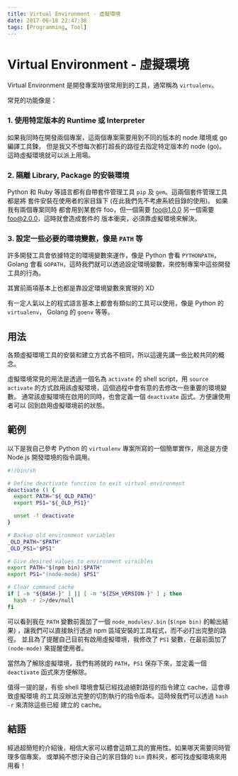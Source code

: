 ```yaml
---
title: Virtual Environment - 虛擬環境
date: 2017-06-18 22:47:38
tags: [Programming, Tool]
---
```


# Virtual Environment - 虛擬環境

Virtual Environment 是開發專案時很常用到的工具，通常稱為 `virtualenv`。

常見的功能像是：

### 1. 使用特定版本的 Runtime 或 Interpreter

如果我同時在開發兩個專案，這兩個專案需要用到不同的版本的 node 環境或 go 編譯工具鍊，
但是我又不想每次都打超長的路徑去指定特定版本的 node (go)。這時虛擬環境就可以派上用場。

### 2. 隔離 Library, Package 的安裝環境

Python 和 Ruby 等語言都有自帶套件管理工具 `pip` 及 `gem`。這兩個套件管理工具都是將
套件安裝在使用者的家目錄下 (在此我們先不考慮系統目錄的使用)。 如果我有兩個專案同時
都會用到某套件 foo，但一個需要 foo@1.0.0 另一個需要 foo@2.0.0，這時就會造成套件的
版本衝突，必須靠虛擬環境來解決。

### 3. 設定一些必要的環境變數，像是 `PATH` 等

許多開發工具會依據特定的環境變數來運作，像是 Python 會看 `PYTHONPATH`， Golang 會看
`GOPATH`，這時我們就可以透過設定環境變數，來控制專案中這些開發工具的行為。

其實前兩項基本上也都是靠設定環境變數來實現的 XD

有一定人氣以上的程式語言基本上都會有類似的工具可以使用，像是 Python 的 `virtualenv`，
Golang 的 `goenv` 等等。

## 用法

各類虛擬環境工具的安裝和建立方式各不相同，所以這邊先講一些比較共同的概念。

虛擬環境常見的用法是透過一個名為 `activate` 的 shell script，用 `source activate`
的方式啟用該虛擬環境，這個過程中會有意的去修改一些重要的環境變數。
通常該虛擬環境在啟用的同時，也會定義一個 `deactivate` 函式。方便讓使用者可以
回到啟用虛擬環境前的狀態。

## 範例

以下是我自己參考 Python 的 `virtualenv` 專案所寫的一個簡單實作，用途是方便 Node.js
開發環境的指令調用。

``` sh
#!/bin/sh

# Define deactivate function to exit virtual environment
deactivate () {
  export PATH="${_OLD_PATH}"
  export PS1="${_OLD_PS1}"

  unset -f deactivate
}

# Backup old environment variables
_OLD_PATH="$PATH"
_OLD_PS1="$PS1"

# Give desired values to environment viraibles
export PATH="$(npm bin):$PATH"
export PS1="(node-mode) $PS1"

# Clear command cache
if [ -n "${BASH-}" ] || [ -n "${ZSH_VERSION-}" ] ; then
  hash -r 2>/dev/null
fi
```

可以看到我在 `PATH` 變數前面加了一個 `node_modules/.bin` (`$(npm bin)` 的輸出結果)
，讓我們可以直接執行透過 npm 區域安裝的工具程式，而不必打出完整的路徑。
並且為了提醒自己目前有啟用虛擬環境，我修改了 `PS1` 變數，在最前面加了 `(node-mode)`
來提醒使用者。

當然為了解除虛擬環境，我們有將就的 `PATH`，`PS1` 保存下來，並定義一個 `deactivate`
函式來方便解除。

值得一提的是，有些 shell 環境會幫已經找過絕對路徑的指令建立 cache，這會導致虛擬環境
的工具沒辦法完整的切割執行的指令版本。這時候我們可以透過 `hash -r` 來清除這些已經
建立的 cache。

## 結語

經過超簡短的介紹後，相信大家可以體會這類工具的實用性。如果哪天需要同時管理多個專案，
或單純不想汙染自己的家目錄的 `bin` 資料夾，都可找虛擬環境來用用看！
